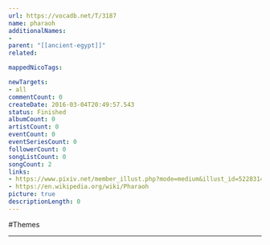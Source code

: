 ```yaml
---
url: https://vocadb.net/T/3187
name: pharaoh
additionalNames: 
- 
parent: "[[ancient-egypt]]"
related:

mappedNicoTags:

newTargets:
- all
commentCount: 0
createDate: 2016-03-04T20:49:57.543
status: Finished
albumCount: 0
artistCount: 0
eventCount: 0
eventSeriesCount: 0
followerCount: 0
songListCount: 0
songCount: 2
links: 
- https://www.pixiv.net/member_illust.php?mode=medium&illust_id=52283140
- https://en.wikipedia.org/wiki/Pharaoh
picture: true
descriptionLength: 0
---
```


#Themes



---

